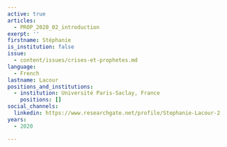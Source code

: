 ```yaml
---
active: true
articles:
  - PROP_2020_02_introduction
exerpt: ''
firstname: Stéphanie
is_institution: false
issue:
  - content/issues/crises-et-prophetes.md
language:
  - French
lastname: Lacour
positions_and_institutions:
  - institution: Université Paris-Saclay, France
    positions: []
social_channels:
  linkedin: https://www.researchgate.net/profile/Stephanie-Lacour-2
years:
  - 2020

---
```

